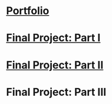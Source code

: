 # [Portfolio](https://mahrukh-k.github.io/Portfolio/)

# [Final Project: Part I](https://mahrukh-k.github.io/Portfolio/Final_Project_Part1_Mahrukh.html)

# [Final Project: Part II](https://mahrukh-k.github.io/Portfolio/Final_Project_Part2_Mahrukh.html)

# Final Project: Part III

